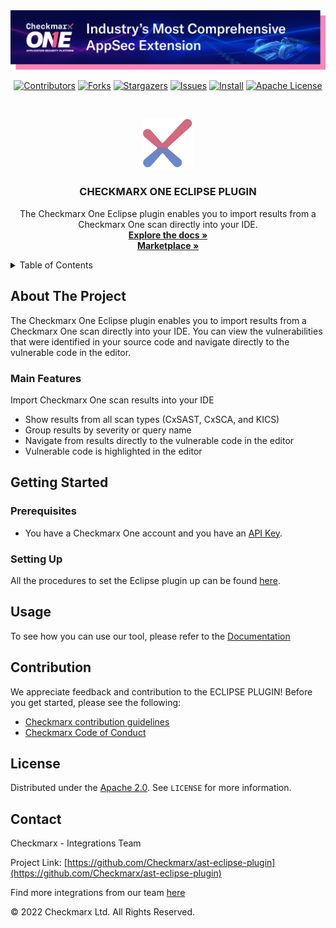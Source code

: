 <img src="https://raw.githubusercontent.com/Checkmarx/ci-cd-integrations/main/.images/banner.png">
<br />
<div align="center">

[![Contributors][contributors-shield]][contributors-url]
[![Forks][forks-shield]][forks-url]
[![Stargazers][stars-shield]][stars-url]
[![Issues][issues-shield]][issues-url]
[![Install][install-shield]][install-url]
[![Apache License][license-shield]][license-url]


</div>
<!-- PROJECT LOGO -->
<br />
<p align="center">
  <a href="https://github.com/Checkmarx/ast-eclipse-plugin">
    <img src="https://raw.githubusercontent.com/Checkmarx/ci-cd-integrations/main/.images/logo.png" alt="Logo" width="80" height="80" />
  </a>

  <h3 align="center">CHECKMARX ONE ECLIPSE PLUGIN</h3>

  <p align="center">
    The Checkmarx One Eclipse plugin enables you to import results from a Checkmarx One scan directly into your IDE.
    <br />
    <a href="https://checkmarx.com/resource/documents/en/34965-68728-checkmarx-one-eclipse-plugin.html"><strong>Explore the docs »</strong></a>
    <br />
    <a href="https://marketplace.eclipse.org/content/checkmarx-ast-plugin"><strong>Marketplace »</strong></a>
  </p>
</p>


<!-- TABLE OF CONTENTS -->
<details>
  <summary>Table of Contents</summary>
  <ol>
    <li>
      <a href="#about-the-project">About The Project</a>
    </li>
    <li>
      <a href="#getting-started">Getting Started</a>
      <ul>
        <li><a href="#prerequisites">Prerequisites</a></li>
        <li><a href="#setting-up">Setting Up</a></li>
      </ul>
    </li>
    <li><a href="#usage">Usage</a></li>
    <li><a href="#contribution">Contribution</a></li>
    <li><a href="#license">License</a></li>
    <li><a href="#contact">Contact</a></li>
  </ol>
</details>



<!-- ABOUT THE PROJECT -->
## About The Project

The Checkmarx One Eclipse plugin enables you to import results from a Checkmarx One scan directly into your IDE. You can view the vulnerabilities that were identified in your source code and navigate directly to the vulnerable code in the editor. 

### Main Features
Import Checkmarx One scan results into your IDE

* Show results from all scan types (CxSAST, CxSCA, and KICS) 
* Group results by severity or query name
* Navigate from results directly to the vulnerable code in the editor
* Vulnerable code is highlighted in the editor


<!-- GETTING STARTED -->
## Getting Started


### Prerequisites

- You have a Checkmarx One account and you have an [API Key](https://checkmarx.com/resource/documents/en/34965-68618-generating-an-api-key.html).

### Setting Up

All the procedures to set the Eclipse plugin up can be found [here](https://checkmarx.com/resource/documents/en/34965-68728-checkmarx-one-eclipse-plugin.html).

## Usage

To see how you can use our tool, please refer to the [Documentation](https://checkmarx.com/resource/documents/en/34965-68728-checkmarx-one-eclipse-plugin.html)

## Contribution

We appreciate feedback and contribution to the ECLIPSE PLUGIN! Before you get started, please see the following:

- [Checkmarx contribution guidelines](docs/contributing.md)
- [Checkmarx Code of Conduct](docs/code_of_conduct.md)


## License
Distributed under the [Apache 2.0](LICENSE). See `LICENSE` for more information.

## Contact

Checkmarx - Integrations Team

Project Link: [https://github.com/Checkmarx/ast-eclipse-plugin](https://github.com/Checkmarx/ast-eclipse-plugin)

Find more integrations from our team [here](https://github.com/Checkmarx/ci-cd-integrations#checkmarx-ast-integrations)

© 2022 Checkmarx Ltd. All Rights Reserved.

[contributors-shield]: https://img.shields.io/github/contributors/Checkmarx/ast-eclipse-plugin.svg
[contributors-url]: https://github.com/Checkmarx/ast-eclipse-plugin/graphs/contributors
[forks-shield]: https://img.shields.io/github/forks/Checkmarx/ast-eclipse-plugin.svg
[forks-url]: https://github.com/Checkmarx/ast-eclipse-plugin/network/members
[stars-shield]: https://img.shields.io/github/stars/Checkmarx/ast-eclipse-plugin.svg
[stars-url]: https://github.com/Checkmarx/ast-eclipse-plugin/stargazers
[issues-shield]: https://img.shields.io/github/issues/Checkmarx/ast-eclipse-plugin.svg
[issues-url]: https://github.com/Checkmarx/ast-eclipse-plugin/issues
[license-shield]: https://img.shields.io/github/license/Checkmarx/ast-eclipse-plugin.svg
[license-url]: https://github.com/Checkmarx/ast-eclipse-plugin/blob/main/LICENSE
[install-shield]: https://img.shields.io/eclipse-marketplace/dt/checkmarx-ast-plugin
[install-url]: https://marketplace.eclipse.org/content/checkmarx-ast-plugin


